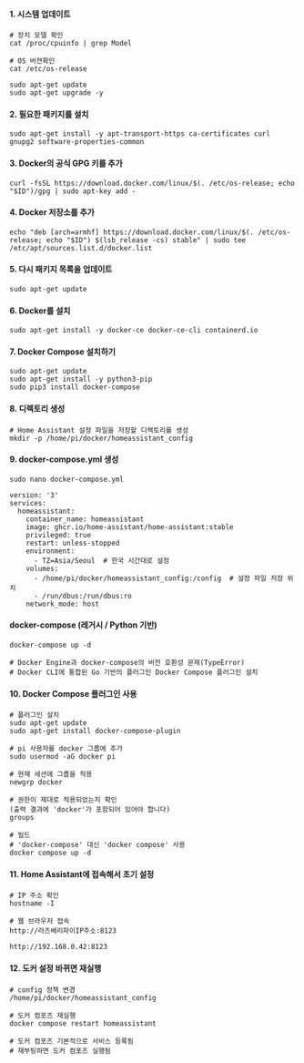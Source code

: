#### 1. 시스템 업데이트
```less
# 장치 모델 확인
cat /proc/cpuinfo | grep Model

# OS 버젼확인
cat /etc/os-release

sudo apt-get update
sudo apt-get upgrade -y
```

#### 2. 필요한 패키지를 설치
```less
sudo apt-get install -y apt-transport-https ca-certificates curl gnupg2 software-properties-common
```

#### 3. Docker의 공식 GPG 키를 추가
```less
curl -fsSL https://download.docker.com/linux/$(. /etc/os-release; echo "$ID")/gpg | sudo apt-key add -
```


#### 4. Docker 저장소를 추가
```less
echo "deb [arch=armhf] https://download.docker.com/linux/$(. /etc/os-release; echo "$ID") $(lsb_release -cs) stable" | sudo tee /etc/apt/sources.list.d/docker.list
```

#### 5. 다시 패키지 목록을 업데이트
```less
sudo apt-get update
```

#### 6. Docker를 설치
```less
sudo apt-get install -y docker-ce docker-ce-cli containerd.io
```

#### 7. Docker Compose 설치하기
```less
sudo apt-get update
sudo apt-get install -y python3-pip
sudo pip3 install docker-compose
```

#### 8. 디렉토리 생성
```less
# Home Assistant 설정 파일을 저장할 디렉토리를 생성
mkdir -p /home/pi/docker/homeassistant_config
```

#### 9. docker-compose.yml 생성
```less
sudo nano docker-compose.yml
```

```less
version: '3'
services:
  homeassistant:
    container_name: homeassistant
    image: ghcr.io/home-assistant/home-assistant:stable
    privileged: true
    restart: unless-stopped
    environment:
      - TZ=Asia/Seoul  # 한국 시간대로 설정
    volumes:
      - /home/pi/docker/homeassistant_config:/config  # 설정 파일 저장 위치
      - /run/dbus:/run/dbus:ro
    network_mode: host
```

#### docker-compose (레거시 / Python 기반)
```less
docker-compose up -d

# Docker Engine과 docker-compose의 버전 호환성 문제(TypeError)
# Docker CLI에 통합된 Go 기반의 플러그인 Docker Compose 플러그인 설치
```

#### 10. Docker Compose 플러그인 사용
```less
# 플러그인 설치
sudo apt-get update
sudo apt-get install docker-compose-plugin

# pi 사용자를 docker 그룹에 추가
sudo usermod -aG docker pi

# 현재 세션에 그룹을 적용
newgrp docker

# 권한이 제대로 적용되었는지 확인
(출력 결과에 'docker'가 포함되어 있어야 합니다)
groups

# 빌드
# 'docker-compose' 대신 'docker compose' 사용
docker compose up -d
```

#### 11. Home Assistant에 접속해서 초기 설정
```less
# IP 주소 확인
hostname -I

# 웹 브라우저 접속
http://라즈베리파이IP주소:8123

http://192.168.0.42:8123
```

#### 12. 도커 설정 바뀌면 재실행
```less
# config 정책 변경
/home/pi/docker/homeassistant_config

# 도커 컴포즈 재실행
docker compose restart homeassistant

# 도커 컴포즈 기본적으로 서비스 등록됨
# 재부팅하면 도커 컴포즈 실행됨
```



